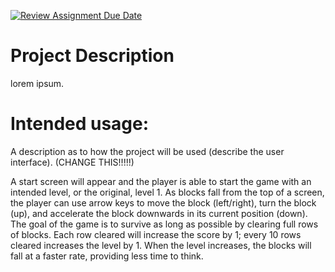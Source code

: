 [![Review Assignment Due Date](https://classroom.github.com/assets/deadline-readme-button-22041afd0340ce965d47ae6ef1cefeee28c7c493a6346c4f15d667ab976d596c.svg)](https://classroom.github.com/a/YxXKqIeT)

# Project Description

lorem ipsum.

# Intended usage:

A description as to how the project will be used (describe the user interface). (CHANGE THIS!!!!!)

A start screen will appear and the player is able to start the game with an intended level, or the original, level 1. As blocks fall from the top of a screen, the player can use arrow keys to move the block (left/right), turn the block (up), and accelerate the block downwards in its current position (down). The goal of the game is to survive as long as possible by clearing full rows of blocks. Each row cleared will increase the score by 1; every 10 rows cleared increases the level by 1. When the level increases, the blocks will fall at a faster rate, providing less time to think.
